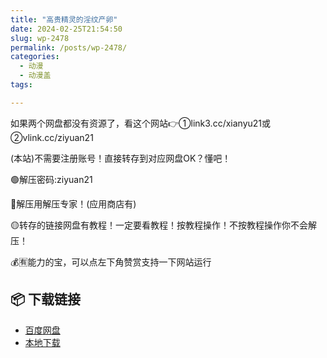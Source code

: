 ```yaml
---
title: "高贵精灵的淫纹产卵"
date: 2024-02-25T21:54:50
slug: wp-2478
permalink: /posts/wp-2478/
categories:
  - 动漫
  - 动漫盖
tags:

---
```


如果两个网盘都没有资源了，看这个网站👉①link3.cc/xianyu21或②vlink.cc/ziyuan21

(本站)不需要注册账号！直接转存到对应网盘OK？懂吧！

🟢解压密码:ziyuan21

🔵解压用解压专家！(应用商店有)

🟡转存的链接网盘有教程！一定要看教程！按教程操作！不按教程操作你不会解压！

💰🈶能力的宝，可以点左下角赞赏支持一下网站运行

## 📦 下载链接
- [百度网盘](https://blziyuan21.com/pay-download/2478?key=b1832e02e1&down_id=0)
- [本地下载](https://blziyuan21.com/pay-download/2478?key=b1832e02e1&down_id=1)

